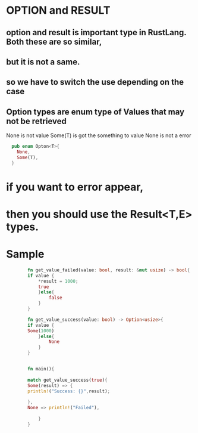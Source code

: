 # OPTION and RESULT

## option and result is important type in RustLang. Both these are so similar, 
## but it is not a same.
## so we have to switch the use depending on the case


## Option<T> types are enum type of Values that may not be retrieved
None is not value
Some(T) is got the something to value 
None is not a error

```rust
  pub enum Opton<T>{
    None,
    Some(T),
  }
 ```
    
# if you want to error appear,
# then you should use the Result<T,E> types.

    
    
    
# Sample
```rust
        fn get_value_failed(value: bool, result: &mut usize) -> bool{
        if value {
            *result = 1000;
            true
            }else{
                false
            }
        }

        fn get_value_success(value: bool) -> Option<usize>{
        if value {
        Some(1000)
            }else{
                None
            }
        }


        fn main(){
    
        match get_value_success(true){
        Some(result) => { 
        println!("Success: {}",result);
        
        },
        None => println!("Failed"),
            
            }
        }
```
    
